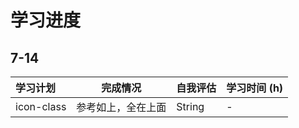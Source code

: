 # 学习进度

## 7-14

| 学习计划| 完成情况 | 自我评估 | 学习时间 (h) |  
| :------ | ------ | ------ | ------ |  
| icon-class | 参考如上，全在上面 |  String |- |  